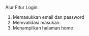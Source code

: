 Alur Fitur Login:
1. Memasukkan email dan password
2. Memvalidasi masukan.
3. Menampilkan halaman home
